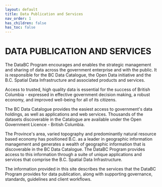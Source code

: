 ```yaml
---
layout: default
title: Data Publication and Services
nav_order: 1
has_children: false
has_toc: false
---
```


# DATA PUBLICATION AND SERVICES

The DataBC Program encourages and enables the strategic management and sharing of data across the government enterprise and with the public. It is responsible for the BC Data Catalogue, the Open Data initiative and the B.C. Spatial Data Infrastructure and associated products and services.

Access to trusted, high quality data is essential for the success of British Columbia - expressed in effective government decision making, a robust economy, and improved well-being for all of its citizens.

The BC Data Catalogue provides the easiest access to government's data holdings, as well as applications and web services. Thousands of the datasets discoverable in the Catalogue are available under the Open Government Licence - British Columbia.

The Province's area, varied topography and predominantly natural resource based economy has positioned B.C. as a leader in geographic information management and generates a wealth of geographic information that is discoverable in the BC Data Catalogue.  The DataBC Program provides access to this information through a suite of unique applications and services that comprise the B.C. Spatial Data Infrastructure.

The information provided in this site describes the services that the DataBC Program provides for data publication, along with supporting governance, standards, guidelines and client workflows. 

